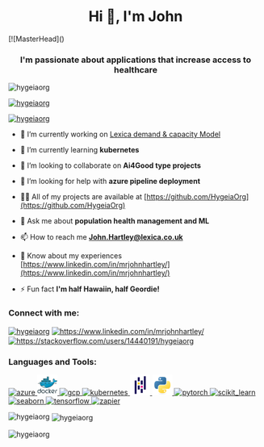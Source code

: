 <h1 align="center">Hi 👋, I'm John</h1>
[![MasterHead]()
<h3 align="center">I'm passionate about applications that increase access to healthcare</h3>

<p align="left"> <img src="https://komarev.com/ghpvc/?username=hygeiaorg&label=Profile%20views&color=0e75b6&style=flat" alt="hygeiaorg" /> </p>

<p align="left"> <a href="https://github.com/ryo-ma/github-profile-trophy"><img src="https://github-profile-trophy.vercel.app/?username=hygeiaorg" alt="hygeiaorg" /></a> </p>

<p align="left"> <a href="https://twitter.com/hygeiaorg" target="blank"><img src="https://img.shields.io/twitter/follow/hygeiaorg?logo=twitter&style=for-the-badge" alt="hygeiaorg" /></a> </p>

- 🔭 I’m currently working on [Lexica demand & capacity Model](https://github.com/Lexica-Healthcare-and-Life-Sciences/demand---capacity-model)

- 🌱 I’m currently learning **kubernetes**

- 👯 I’m looking to collaborate on **Ai4Good type projects**

- 🤝 I’m looking for help with **azure pipeline deployment**

- 👨‍💻 All of my projects are available at [https://github.com/HygeiaOrg](https://github.com/HygeiaOrg)

- 💬 Ask me about **population health management and ML**

- 📫 How to reach me **John.Hartley@lexica.co.uk**

- 📄 Know about my experiences [https://www.linkedin.com/in/mrjohnhartley/](https://www.linkedin.com/in/mrjohnhartley/)

- ⚡ Fun fact **I'm half Hawaiin, half Geordie!**

<h3 align="left">Connect with me:</h3>
<p align="left">
<a href="https://twitter.com/hygeiaorg" target="blank"><img align="center" src="https://raw.githubusercontent.com/rahuldkjain/github-profile-readme-generator/master/src/images/icons/Social/twitter.svg" alt="hygeiaorg" height="30" width="40" /></a>
<a href="https://linkedin.com/in/https://www.linkedin.com/in/mrjohnhartley/" target="blank"><img align="center" src="https://raw.githubusercontent.com/rahuldkjain/github-profile-readme-generator/master/src/images/icons/Social/linked-in-alt.svg" alt="https://www.linkedin.com/in/mrjohnhartley/" height="30" width="40" /></a>
<a href="https://stackoverflow.com/users/https://stackoverflow.com/users/14440191/hygeiaorg" target="blank"><img align="center" src="https://raw.githubusercontent.com/rahuldkjain/github-profile-readme-generator/master/src/images/icons/Social/stack-overflow.svg" alt="https://stackoverflow.com/users/14440191/hygeiaorg" height="30" width="40" /></a>
</p>

<h3 align="left">Languages and Tools:</h3>
<p align="left"> <a href="https://azure.microsoft.com/en-in/" target="_blank" rel="noreferrer"> <img src="https://www.vectorlogo.zone/logos/microsoft_azure/microsoft_azure-icon.svg" alt="azure" width="40" height="40"/> </a> <a href="https://www.docker.com/" target="_blank" rel="noreferrer"> <img src="https://raw.githubusercontent.com/devicons/devicon/master/icons/docker/docker-original-wordmark.svg" alt="docker" width="40" height="40"/> </a> <a href="https://cloud.google.com" target="_blank" rel="noreferrer"> <img src="https://www.vectorlogo.zone/logos/google_cloud/google_cloud-icon.svg" alt="gcp" width="40" height="40"/> </a> <a href="https://kubernetes.io" target="_blank" rel="noreferrer"> <img src="https://www.vectorlogo.zone/logos/kubernetes/kubernetes-icon.svg" alt="kubernetes" width="40" height="40"/> </a> <a href="https://pandas.pydata.org/" target="_blank" rel="noreferrer"> <img src="https://raw.githubusercontent.com/devicons/devicon/2ae2a900d2f041da66e950e4d48052658d850630/icons/pandas/pandas-original.svg" alt="pandas" width="40" height="40"/> </a> <a href="https://www.python.org" target="_blank" rel="noreferrer"> <img src="https://raw.githubusercontent.com/devicons/devicon/master/icons/python/python-original.svg" alt="python" width="40" height="40"/> </a> <a href="https://pytorch.org/" target="_blank" rel="noreferrer"> <img src="https://www.vectorlogo.zone/logos/pytorch/pytorch-icon.svg" alt="pytorch" width="40" height="40"/> </a> <a href="https://scikit-learn.org/" target="_blank" rel="noreferrer"> <img src="https://upload.wikimedia.org/wikipedia/commons/0/05/Scikit_learn_logo_small.svg" alt="scikit_learn" width="40" height="40"/> </a> <a href="https://seaborn.pydata.org/" target="_blank" rel="noreferrer"> <img src="https://seaborn.pydata.org/_images/logo-mark-lightbg.svg" alt="seaborn" width="40" height="40"/> </a> <a href="https://www.tensorflow.org" target="_blank" rel="noreferrer"> <img src="https://www.vectorlogo.zone/logos/tensorflow/tensorflow-icon.svg" alt="tensorflow" width="40" height="40"/> </a> <a href="https://zapier.com" target="_blank" rel="noreferrer"> <img src="https://www.vectorlogo.zone/logos/zapier/zapier-icon.svg" alt="zapier" width="40" height="40"/> </a> </p>

<p><img align="left" src="https://github-readme-stats.vercel.app/api/top-langs?username=hygeiaorg&show_icons=true&locale=en&layout=compact" alt="hygeiaorg" /></p>

<p>&nbsp;<img align="center" src="https://github-readme-stats.vercel.app/api?username=hygeiaorg&show_icons=true&locale=en" alt="hygeiaorg" /></p>

<p><img align="center" src="https://github-readme-streak-stats.herokuapp.com/?user=hygeiaorg&" alt="hygeiaorg" /></p>
